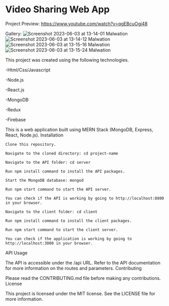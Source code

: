 ﻿# Video Sharing Web App
 Project Preview: https://www.youtube.com/watch?v=qgEBcuOgj48
 
 Gallery:
 ![Screenshot 2023-06-03 at 13-14-01 Malwation](https://github.com/kaanboyacii/Malw-Task/assets/98668706/67f65079-5f3d-4aca-9763-e6f3566390ce)
![Screenshot 2023-06-03 at 13-14-12 Malwation](https://github.com/kaanboyacii/Malw-Task/assets/98668706/3b57ccf6-efea-4a0a-b3f3-6c5da83e811f)
![Screenshot 2023-06-03 at 13-15-16 Malwation](https://github.com/kaanboyacii/Malw-Task/assets/98668706/ee072c6a-be66-4e8c-82ed-ba6ef15d6520)
![Screenshot 2023-06-03 at 13-15-24 Malwation](https://github.com/kaanboyacii/Malw-Task/assets/98668706/f6c69415-ea9c-4fe5-89be-b4e991eaf91f)


 This project was created using the following technologies.
 
 -Html/Css/Javascript
 
 -Node.js
 
 -React.js
 
 -MongoDB
 
 -Redux
 
 -Firebase


This is a web application built using MERN Stack (MongoDB, Express, React, Node.js).
Installation

    Clone this repository.

    Navigate to the cloned directory: cd project-name

    Navigate to the API folder: cd server

    Run npm install command to install the API packages.

    Start the MongoDB database: mongod

    Run npm start command to start the API server.

    You can check if the API is working by going to http://localhost:8800 in your browser.

    Navigate to the client folder: cd client

    Run npm install command to install the client packages.

    Run npm start command to start the client server.

    You can check if the application is working by going to http://localhost:3000 in your browser.

API Usage

The API is accessible under the /api URL. Refer to the API documentation for more information on the routes and parameters.
Contributing

Please read the CONTRIBUTING.md file before making any contributions.
License

This project is licensed under the MIT license. See the LICENSE file for more information.
